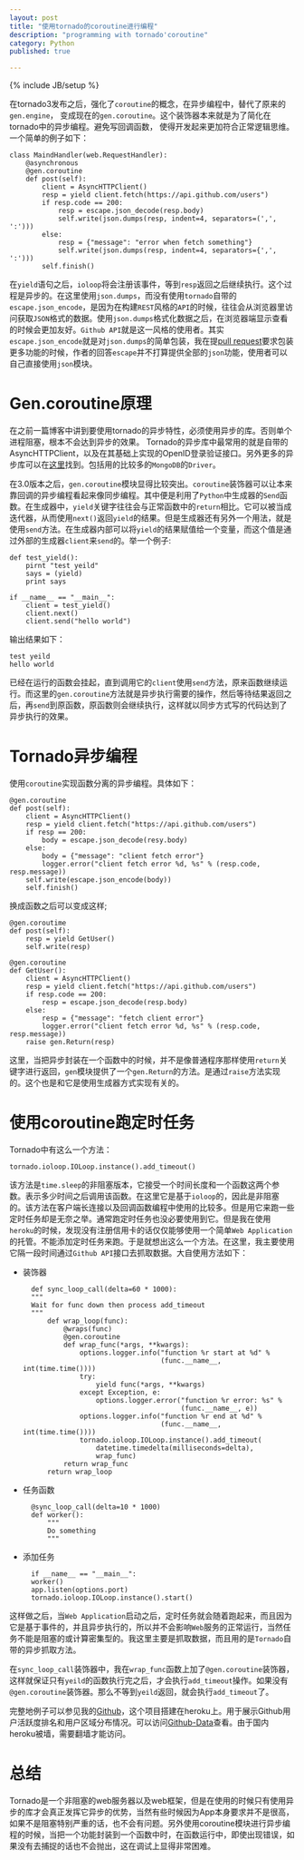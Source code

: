 ```yaml
---
layout: post
title: "使用tornado的coroutine进行编程"
description: "programming with tornado'coroutine"
category: Python
published: true

---
```

{% include JB/setup %}

在tornado3发布之后，强化了`coroutine`的概念，在异步编程中，替代了原来的`gen.engine`，
变成现在的`gen.coroutine`。这个装饰器本来就是为了简化在tornado中的异步编程。避免写回调函数，
使得开发起来更加符合正常逻辑思维。一个简单的例子如下：

    class MaindHandler(web.RequestHandler):
        @asynchronous
        @gen.coroutine
        def post(self):
            client = AsyncHTTPClient()
            resp = yield client.fetch(https://api.github.com/users")
            if resp.code == 200:
                resp = escape.json_decode(resp.body)
                self.write(json.dumps(resp, indent=4, separators=(',', ':')))
            else:
                resp = {"message": "error when fetch something"}
                self.write(json.dumps(resp, indent=4, separators={',', ':')))
            self.finish()
                
在`yield`语句之后，`ioloop`将会注册该事件，等到`resp`返回之后继续执行。这个过程是异步的。在这里使用`json.dumps`，而没有使用`tornado`自带的`escape.json_encode`，是因为在构建`REST`风格的`API`的时候，往往会从浏览器里访问获取`JSON`格式的数据。使用`json.dumps`格式化数据之后，在浏览器端显示查看的时候会更加友好。`Github API`就是这一风格的使用者。其实`escape.json_encode`就是对`json.dumps`的简单包装，我在提[pull request](https://github.com/facebook/tornado/pull/781)要求包装更多功能的时候，作者的回答`escape`并不打算提供全部的`json`功能，使用者可以自己直接使用`json`模块。


Gen.coroutine原理
================

在之前一篇博客中讲到要使用tornado的异步特性，必须使用异步的库。否则单个进程阻塞，根本不会达到异步的效果。
Tornado的异步库中最常用的就是自带的AsyncHTTPClient，以及在其基础上实现的OpenID登录验证接口。另外更多的异步库可以在[这里](https://github.com/facebook/tornado/wiki/Links)找到。包括用的比较多的`MongoDB`的`Driver`。

在3.0版本之后，`gen.coroutine`模块显得比较突出。`coroutine`装饰器可以让本来靠回调的异步编程看起来像同步编程。其中便是利用了`Python`中生成器的`Send`函数。在生成器中，`yield`关键字往往会与正常函数中的`return`相比。它可以被当成迭代器，从而使用`next()`返回`yield`的结果。但是生成器还有另外一个用法，就是使用`send`方法。在生成器内部可以将`yield`的结果赋值给一个变量，而这个值是通过外部的生成器`client`来`send`的。举一个例子:

    def test_yield():
        pirnt "test yeild"
        says = (yield)
        print says
        
    if __name__ == "__main__":
        client = test_yield()
        client.next()
        client.send("hello world")
        
输出结果如下：

    test yeild
    hello world
    
已经在运行的函数会挂起，直到调用它的`client`使用`send`方法，原来函数继续运行。而这里的`gen.coroutine`方法就是异步执行需要的操作，然后等待结果返回之后，再`send`到原函数，原函数则会继续执行，这样就以同步方式写的代码达到了异步执行的效果。


Tornado异步编程
==============

使用`coroutine`实现函数分离的异步编程。具体如下：

    @gen.coroutine
    def post(self):
        client = AsyncHTTPClient()
        resp = yield client.fetch("https://api.github.com/users")
        if resp == 200:
            body = escape.json_decode(resy.body)
        else:
            body = {"message": "client fetch error"}
            logger.error("client fetch error %d, %s" % (resp.code, resp.message))
        self.write(escape.json_encode(body))
        self.finish()
 
换成函数之后可以变成这样;

    @gen.coroutime
    def post(self):
        resp = yield GetUser()
        self.write(resp)
        
    @gen.coroutine
    def GetUser():
        client = AsyncHTTPClient()
        resp = yield client.fetch("https://api.github.com/users")
        if resp.code == 200:
            resp = escape.json_decode(resp.body)
        else:
            resp = {"message": "fetch client error"}
            logger.error("client fetch error %d, %s" % (resp.code, resp.message))
        raise gen.Return(resp)
        
这里，当把异步封装在一个函数中的时候，并不是像普通程序那样使用`return`关键字进行返回，`gen`模块提供了一个`gen.Return`的方法。是通过`raise`方法实现的。这个也是和它是使用生成器方式实现有关的。


使用coroutine跑定时任务
=====================

Tornado中有这么一个方法：

    tornado.ioloop.IOLoop.instance().add_timeout()
    
该方法是`time.sleep`的非阻塞版本，它接受一个时间长度和一个函数这两个参数。表示多少时间之后调用该函数。在这里它是基于`ioloop`的，因此是非阻塞的。该方法在客户端长连接以及回调函数编程中使用的比较多。但是用它来跑一些定时任务却是无奈之举。通常跑定时任务也没必要使用到它。但是我在使用`heroku`的时候，发现没有注册信用卡的话仅仅能够使用一个简单`Web Application`的托管。不能添加定时任务来跑。于是就想出这么一个方法。在这里，我主要使用它隔一段时间通过`Github API`接口去抓取数据。大自使用方法如下：

+ 装饰器

    
        def sync_loop_call(delta=60 * 1000):
        """
        Wait for func down then process add_timeout
        """
            def wrap_loop(func):
                @wraps(func)
                @gen.coroutine
                def wrap_func(*args, **kwargs):
                    options.logger.info("function %r start at %d" %
                                        (func.__name__, int(time.time())))
                    try:
                        yield func(*args, **kwargs)
                    except Exception, e:
                        options.logger.error("function %r error: %s" %
                                             (func.__name__, e))
                    options.logger.info("function %r end at %d" %
                                        (func.__name__, int(time.time())))
                    tornado.ioloop.IOLoop.instance().add_timeout(
                        datetime.timedelta(milliseconds=delta),
                        wrap_func)
                return wrap_func
            return wrap_loop

+ 任务函数
        
        @sync_loop_call(delta=10 * 1000)
        def worker():
            """
            Do something
            """

+ 添加任务

        if __name__ == "__main__":
        worker()
        app.listen(options.port)
        tornado.ioloop.IOLoop.instance().start()
        
这样做之后，当`Web Application`启动之后，定时任务就会随着跑起来，而且因为它是基于事件的，并且异步执行的，所以并不会影响`Web`服务的正常运行，当然任务不能是阻塞的或计算密集型的。我这里主要是抓取数据，而且用的是`Tornado`自带的异步抓取方法。

在`sync_loop_call`装饰器中，我在`wrap_func`函数上加了`@gen.coroutine`装饰器，这样就保证只有`yeild`的函数执行完之后，才会执行`add_timeout`操作。如果没有`@gen.coroutine`装饰器。那么不等到`yeild`返回，就会执行`add_timeout`了。

完整地例子可以参见我的[Github](https://github.com/cloudaice/simple-data)，这个项目搭建在heroku上。用于展示Github用户活跃度排名和用户区域分布情况。可以访问[Github-Data](http://data.cloudaice.com)查看。由于国内heroku被墙，需要翻墙才能访问。


总结
====

Tornado是一个非阻塞的web服务器以及web框架，但是在使用的时候只有使用异步的库才会真正发挥它异步的优势，当然有些时候因为App本身要求并不是很高，如果不是阻塞特别严重的话，也不会有问题。另外使用coroutine模块进行异步编程的时候，当把一个功能封装到一个函数中时，在函数运行中，即使出现错误，如果没有去捕捉的话也不会抛出，这在调试上显得非常困难。
